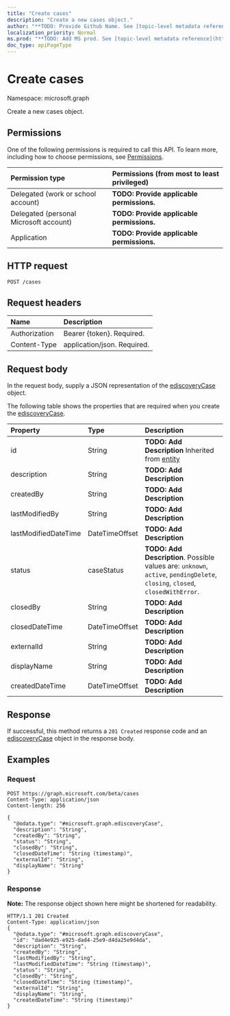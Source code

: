 ```yaml
---
title: "Create cases"
description: "Create a new cases object."
author: "**TODO: Provide Github Name. See [topic-level metadata reference](https://msgo.azurewebsites.net/add/document/guidelines/metadata.html#topic-level-metadata)**"
localization_priority: Normal
ms.prod: "**TODO: Add MS prod. See [topic-level metadata reference](https://msgo.azurewebsites.net/add/document/guidelines/metadata.html#topic-level-metadata)**"
doc_type: apiPageType
---
```


# Create cases

Namespace: microsoft.graph

Create a new cases object.

## Permissions
One of the following permissions is required to call this API. To learn more, including how to choose permissions, see [Permissions](/concepts/permissions-reference.md).

|Permission type|Permissions (from most to least privileged)|
|:---|:---|
|Delegated (work or school account)|**TODO: Provide applicable permissions.**|
|Delegated (personal Microsoft account)|**TODO: Provide applicable permissions.**|
|Application|**TODO: Provide applicable permissions.**|

## HTTP request

<!-- {
  "blockType": "ignored"
}
-->
``` http
POST /cases
```

## Request headers
|Name|Description|
|:---|:---|
|Authorization|Bearer {token}. Required.|
|Content-Type|application/json. Required.|

## Request body
In the request body, supply a JSON representation of the [ediscoveryCase](../resources/ediscoverycase.md) object.

The following table shows the properties that are required when you create the [ediscoveryCase](../resources/ediscoverycase.md).

|Property|Type|Description|
|:---|:---|:---|
|id|String|**TODO: Add Description** Inherited from [entity](../resources/entity.md)|
|description|String|**TODO: Add Description**|
|createdBy|String|**TODO: Add Description**|
|lastModifiedBy|String|**TODO: Add Description**|
|lastModifiedDateTime|DateTimeOffset|**TODO: Add Description**|
|status|caseStatus|**TODO: Add Description**. Possible values are: `unknown`, `active`, `pendingDelete`, `closing`, `closed`, `closedWithError`.|
|closedBy|String|**TODO: Add Description**|
|closedDateTime|DateTimeOffset|**TODO: Add Description**|
|externalId|String|**TODO: Add Description**|
|displayName|String|**TODO: Add Description**|
|createdDateTime|DateTimeOffset|**TODO: Add Description**|



## Response

If successful, this method returns a `201 Created` response code and an [ediscoveryCase](../resources/ediscoverycase.md) object in the response body.

## Examples

### Request
<!-- {
  "blockType": "request",
  "name": "create_ediscoverycase_from_cases"
}
-->
``` http
POST https://graph.microsoft.com/beta/cases
Content-Type: application/json
Content-length: 256

{
  "@odata.type": "#microsoft.graph.ediscoveryCase",
  "description": "String",
  "createdBy": "String",
  "status": "String",
  "closedBy": "String",
  "closedDateTime": "String (timestamp)",
  "externalId": "String",
  "displayName": "String"
}
```


### Response
**Note:** The response object shown here might be shortened for readability.
<!-- {
  "blockType": "response",
  "truncated": true,
  "@odata.type": "microsoft.graph.ediscoverycase"
}
-->
``` http
HTTP/1.1 201 Created
Content-Type: application/json
{
  "@odata.type": "#microsoft.graph.ediscoveryCase",
  "id": "dad4e925-e925-dad4-25e9-d4da25e9d4da",
  "description": "String",
  "createdBy": "String",
  "lastModifiedBy": "String",
  "lastModifiedDateTime": "String (timestamp)",
  "status": "String",
  "closedBy": "String",
  "closedDateTime": "String (timestamp)",
  "externalId": "String",
  "displayName": "String",
  "createdDateTime": "String (timestamp)"
}
```


